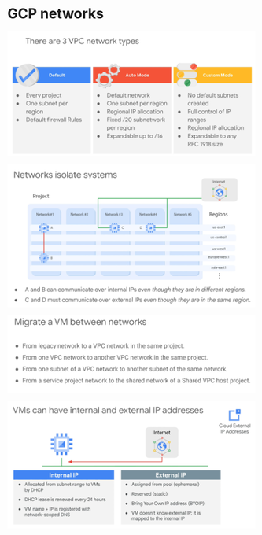 # GCP networks

![](image/GCP_Network/gcp_net_01.png)

![](image/GCP_Network/gcp_net_02.png)

![](image/GCP_Network/gcp_net_03.png)

![](image/GCP_Network/gcp_net_04.png)
